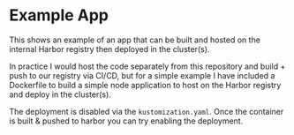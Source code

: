 # Example App
This shows an example of an app that can be built and hosted on the internal Harbor registry then deployed in the cluster(s).

In practice I would host the code separately from this repository and build + push to our registry via CI/CD, but for a simple example I have included a Dockerfile to build a simple node application to host on the Harbor registry and deploy in the cluster(s).

The deployment is disabled via the `kustomization.yaml`. Once the container is built & pushed to harbor you can try enabling the deployment.